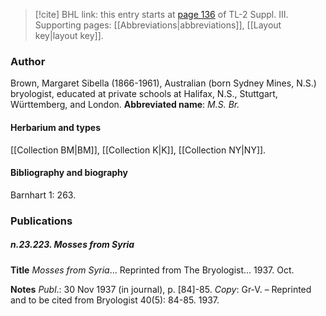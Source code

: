 > [!cite] BHL link: this entry starts at [page 136](https://www.biodiversitylibrary.org/page/33266443) of TL-2 Suppl. III.
> Supporting pages: [[Abbreviations|abbreviations]], [[Layout key|layout key]].

### Author

Brown, Margaret Sibella (1866-1961), Australian (born Sydney Mines, N.S.) bryologist, educated at private schools at Halifax, N.S., Stuttgart, Württemberg, and London. 
**Abbreviated name**: *M.S. Br.*

#### Herbarium and types

[[Collection BM|BM]], [[Collection K|K]], [[Collection NY|NY]].

#### Bibliography and biography

Barnhart 1: 263.

### Publications

##### n.23.223. Mosses from Syria

**Title**
*Mosses from Syria*... Reprinted from The Bryologist... 1937. Oct.

**Notes**
*Publ*.: 30 Nov 1937 (in journal), p. \[84\]-85. *Copy*: Gr-V. – Reprinted and to be cited from Bryologist 40(5): 84-85. 1937.

